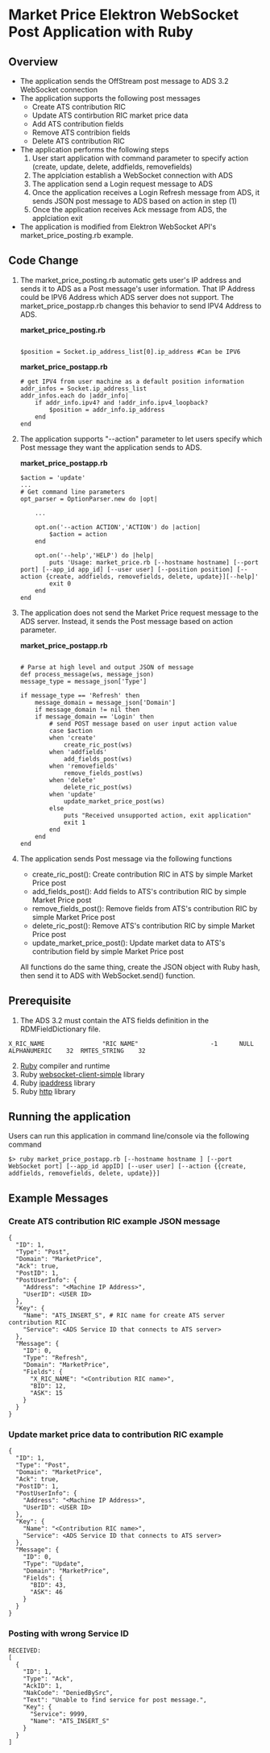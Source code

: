 # Market Price Elektron WebSocket Post Application with Ruby

## Overview
- The application sends the OffStream post message to ADS 3.2 WebSocket connection
- The application supports the following post messages 
    - Create ATS contribution RIC
    - Update ATS contirbution RIC market price data
    - Add ATS contribution fields
    - Remove ATS contribion fields
    - Delete ATS contribution RIC
- The application performs the following steps
    1. User start application with command parameter to specify action (create, update, delete, addfields, removefields)
    2. The applciation establish a WebSocket connection with ADS
    3. The application send a Login request message to ADS
    4. Once the application receives a Login Refresh message from ADS, it sends JSON post message to ADS based on action in step (1)
    5. Once the application receives Ack message from ADS, the applciation exit
- The application is modified from Elektron WebSocket API's market_price_posting.rb example.

## Code Change

1. The market_price_posting.rb automatic gets user's IP address and sends it to ADS as a Post message's user information. That IP Address could be IPV6 Address which ADS server does not support. The market_price_postapp.rb changes this behavior to send IPV4 Address to ADS.

    **market_price_posting.rb**
    ```

    $position = Socket.ip_address_list[0].ip_address #Can be IPV6
    ```
    **market_price_postapp.rb**
    ```
    # get IPV4 from user machine as a default position information
    addr_infos = Socket.ip_address_list
    addr_infos.each do |addr_info|
        if addr_info.ipv4? and !addr_info.ipv4_loopback?
            $position = addr_info.ip_address
        end
    end
    ```
2. The application supports "--action" parameter to let users specify which Post message they want the application sends to ADS.

    **market_price_postapp.rb**
    ```
    $action = 'update'
    ...
    # Get command line parameters
    opt_parser = OptionParser.new do |opt|

        ...

        opt.on('--action ACTION','ACTION') do |action|
            $action = action
        end
    
        opt.on('--help','HELP') do |help|
            puts 'Usage: market_price.rb [--hostname hostname] [--port port] [--app_id app_id] [--user user] [--position position] [--action {create, addfields, removefields, delete, update}][--help]'
            exit 0
        end
    end
    ```
3. The application does not send the Market Price request message to the ADS server. Instead, it sends the Post message based on action parameter.

    **market_price_postapp.rb**
    ```

    # Parse at high level and output JSON of message
    def process_message(ws, message_json)
    message_type = message_json['Type']

    if message_type == 'Refresh' then
        message_domain = message_json['Domain']
        if message_domain != nil then
        if message_domain == 'Login' then
            # send POST message based on user input action value
            case $action
            when 'create'
                create_ric_post(ws)
            when 'addfields'
                add_fields_post(ws)
            when 'removefields'
                remove_fields_post(ws)
            when 'delete'
                delete_ric_post(ws)
            when 'update'
                update_market_price_post(ws)
            else 
                puts "Received unsupported action, exit application"
                exit 1
            end
        end
    end
    ```
4. The application sends Post message via the following functions
    - create_ric_post(): Create contribution RIC in ATS by simple Market Price post
    - add_fields_post(): Add fields to ATS's contribution RIC by simple Market Price post
    - remove_fields_post(): Remove fields from ATS's contribution RIC by simple Market Price post
    - delete_ric_post(): Remove ATS's contribution RIC by simple Market Price post
    - update_market_price_post(): Update market data to ATS's contribution field by simple Market Price post

    All functions do the same thing, create the JSON object with Ruby hash, then send it to ADS with WebSocket.send() function.


## Prerequisite 
1. The ADS 3.2 must contain the ATS fields definition in the RDMFieldDictionary file.
```
X_RIC_NAME                "RIC NAME"                    -1      NULL    ALPHANUMERIC    32  RMTES_STRING    32
```
2. [Ruby](https://www.ruby-lang.org/en/) compiler and runtime
3. Ruby [websocket-client-simple](https://rubygems.org/gems/websocket-client-simple) library 
4. Ruby [ipaddress](https://rubygems.org/gems/ipaddress) library 
5. Ruby [http](https://rubygems.org/gems/http) library 

## Running the application 

Users can run this application in command line/console via the following command

```$> ruby market_price_postapp.rb [--hostname hostname ] [--port WebSocket port] [--app_id appID] [--user user] [--action {{create, addfields, removefields, delete, update}}]```

## Example Messages 

### Create ATS contribution RIC example JSON message
```
{
  "ID": 1, 
  "Type": "Post",
  "Domain": "MarketPrice",
  "Ack": true,
  "PostID": 1,
  "PostUserInfo": {
    "Address": "<Machine IP Address>",
    "UserID": <USER ID>
  },
  "Key": {
    "Name": "ATS_INSERT_S", # RIC name for create ATS server contribution RIC
    "Service": <ADS Service ID that connects to ATS server>
  },
  "Message": {
    "ID": 0,
    "Type": "Refresh",
    "Domain": "MarketPrice",
    "Fields": {
      "X_RIC_NAME": "<Contribution RIC name>",
      "BID": 12,
      "ASK": 15
    }
  }
}
```
### Update market price data to contribution RIC example
```
{
  "ID": 1,
  "Type": "Post",
  "Domain": "MarketPrice",
  "Ack": true,
  "PostID": 1,
  "PostUserInfo": {
    "Address": "<Machine IP Address>",
    "UserID": <USER ID>
  },
  "Key": {
    "Name": "<Contribution RIC name>",
    "Service": <ADS Service ID that connects to ATS server>
  },
  "Message": {
    "ID": 0,
    "Type": "Update",
    "Domain": "MarketPrice",
    "Fields": {
      "BID": 43,
      "ASK": 46
    }
  }
}
```

### Posting with wrong Service ID 
```
RECEIVED:
[
  {
    "ID": 1,
    "Type": "Ack",
    "AckID": 1,
    "NakCode": "DeniedBySrc",
    "Text": "Unable to find service for post message.",
    "Key": {
      "Service": 9999,
      "Name": "ATS_INSERT_S"
    }
  }
]
```